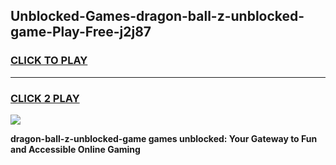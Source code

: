 
## Unblocked-Games-dragon-ball-z-unblocked-game-Play-Free-j2j87
<h3>
<a href="https://premium76.site?title=dragon-ball-z-unblocked-game&ref=23A">CLICK TO PLAY</a></h3>
<hr>

<h3>
<a href="https://premium76.site?title=dragon-ball-z-unblocked-game&ref=23A">CLICK 2 PLAY</a>
  
</h3>

<a href="https://premium76.site?title=dragon-ball-z-unblocked-game&ref=23A"><img src="https://clearcache.store/games.png"></a>


**dragon-ball-z-unblocked-game games unblocked: Your Gateway to Fun and Accessible Online Gaming**
